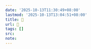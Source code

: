 ```yaml
---
date: '2025-10-13T11:30:49+08:00'
lastmod: '2025-10-13T13:04:51+08:00'
title: 󰧏
url: 󰧏
tags: []
src:
note:
---
```


